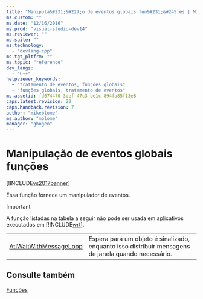 ```yaml
---
title: "Manipula&#231;&#227;o de eventos globais fun&#231;&#245;es | Microsoft Docs"
ms.custom: ""
ms.date: "12/16/2016"
ms.prod: "visual-studio-dev14"
ms.reviewer: ""
ms.suite: ""
ms.technology: 
  - "devlang-cpp"
ms.tgt_pltfrm: ""
ms.topic: "reference"
dev_langs: 
  - "C++"
helpviewer_keywords: 
  - "tratamento de eventos, funções globais"
  - "funções globais, tratamento de eventos"
ms.assetid: fd674470-3def-47c3-be1c-894fa85f13e8
caps.latest.revision: 20
caps.handback.revision: 7
author: "mikeblome"
ms.author: "mblome"
manager: "ghogen"
---
```

# Manipula&#231;&#227;o de eventos globais fun&#231;&#245;es
[!INCLUDE[vs2017banner](../../assembler/inline/includes/vs2017banner.md)]

Essa função fornece um manipulador de eventos.  
  
> [!IMPORTANT]
>  A função listadas na tabela a seguir não pode ser usada em aplicativos executados em [!INCLUDE[wrt](../../atl/reference/includes/wrt_md.md)].  
  
|||  
|-|-|  
|[AtlWaitWithMessageLoop](../Topic/AtlWaitWithMessageLoop.md)|Espera para um objeto é sinalizado, enquanto isso distribuir mensagens de janela quando necessário.|  
  
## Consulte também  
 [Funções](../../atl/reference/atl-functions.md)